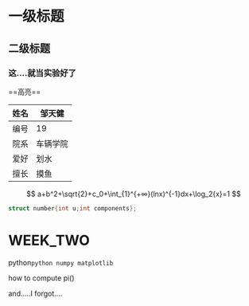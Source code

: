 # 一级标题

## 二级标题

### 这....就当实验好了

==高亮==

| 姓名 | 邹天健   |
| ---- | -------- |
| 编号 | 19       |
| 院系 | 车辆学院 |
| 爱好 | 划水     |
| 擅长 | 摸鱼     |

$$
a+b^2+\sqrt{2}+c_0+\int_{1}^{+∞}(lnx)^{-1}dx+\log_2{x}=1
$$

```c
struct number{int u;int components};
```


# WEEK_TWO
python```python
numpy matplotlib ```

how to compute pi()

and.....I forgot....

